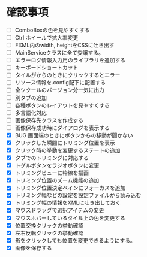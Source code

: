 # 確認事項
- [ ] ComboBoxの色を見やすくする
- [ ] Ctrl ホイールで拡大率変更
- [ ] FXML内のwidth, heightをCSSに吐き出す
- [ ] MainServiceクラスに全て委譲する。
- [ ] エラーログ情報入力用のライブラリを追加する
- [ ] キーボードショートカット
- [ ] タイルがからのときにクリックするとエラー
- [ ] リソース情報を.config配下に配置する
- [ ] 全ツクールのバージョン分一気に出力
- [ ] 別タブの追加
- [ ] 各種ボタンのレイアウトを見やすくする
- [ ] 多言語化対応
- [ ] 画像保存先クラスを作成する
- [ ] 画像保存成功時にダイアログを表示する
- [x] BUG 画面端のときにボタンからの移動が聞かない
- [x] クリックした瞬間にトリミング位置を表示
- [x] クリック時の挙動を変更するステートの追加
- [x] タブでのトリミングに対応する
- [x] トグルボタンをラジオボタンに変更
- [x] トリミングビューに枠線を描画
- [x] トリミング位置のズーム機能の追加
- [x] トリミング位置決定ペインにフォーカスを追加
- [x] トリミング幅などの設定を設定ファイルから読み込む
- [x] トリミング幅の情報をXMLに吐き出しておく
- [x] マウスドラッグで選択アイテムの変更
- [x] マウスホバーしているタイル上の色を変更する
- [x] 位置交換クリックの挙動確認
- [x] 左右反転クリックの挙動確認
- [x] 影をクリックしても位置を変更できるようにする。
- [x] 画像を保存する